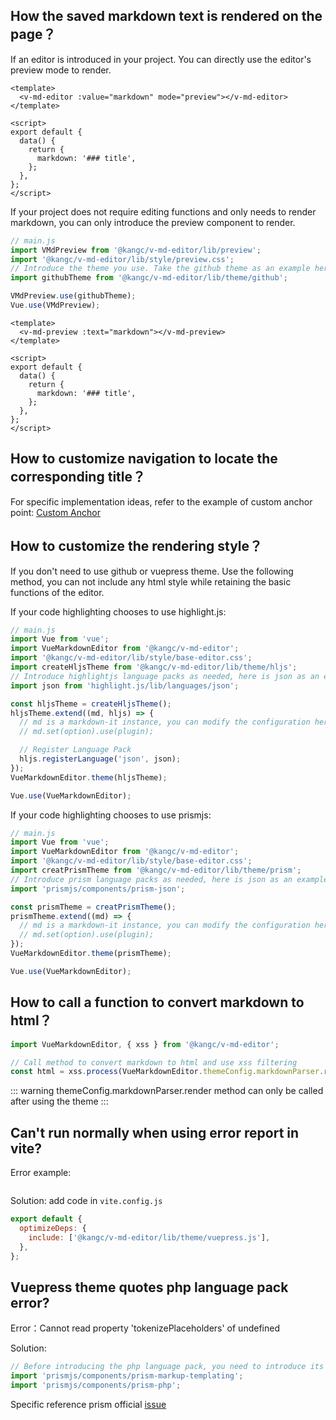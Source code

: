 ## How the saved markdown text is rendered on the page？

If an editor is introduced in your project. You can directly use the editor's preview mode to render.

```vue
<template>
  <v-md-editor :value="markdown" mode="preview"></v-md-editor>
</template>

<script>
export default {
  data() {
    return {
      markdown: '### title',
    };
  },
};
</script>
```

If your project does not require editing functions and only needs to render markdown, you can only introduce the preview component to render.

```js
// main.js
import VMdPreview from '@kangc/v-md-editor/lib/preview';
import '@kangc/v-md-editor/lib/style/preview.css';
// Introduce the theme you use. Take the github theme as an example here
import githubTheme from '@kangc/v-md-editor/lib/theme/github';

VMdPreview.use(githubTheme);
Vue.use(VMdPreview);
```

```vue
<template>
  <v-md-preview :text="markdown"></v-md-preview>
</template>

<script>
export default {
  data() {
    return {
      markdown: '### title',
    };
  },
};
</script>
```

## How to customize navigation to locate the corresponding title？

For specific implementation ideas, refer to the example of custom anchor point: [Custom Anchor](/vue-markdown-editor/senior/anchor)

## How to customize the rendering style？

If you don't need to use github or vuepress theme. Use the following method, you can not include any html style while retaining the basic functions of the editor.

If your code highlighting chooses to use highlight.js:

```js
// main.js
import Vue from 'vue';
import VueMarkdownEditor from '@kangc/v-md-editor';
import '@kangc/v-md-editor/lib/style/base-editor.css';
import createHljsTheme from '@kangc/v-md-editor/lib/theme/hljs';
// Introduce highlightjs language packs as needed, here is json as an example
import json from 'highlight.js/lib/languages/json';

const hljsTheme = createHljsTheme();
hljsTheme.extend((md, hljs) => {
  // md is a markdown-it instance, you can modify the configuration here, and use plugin for syntax expansion
  // md.set(option).use(plugin);

  // Register Language Pack
  hljs.registerLanguage('json', json);
});
VueMarkdownEditor.theme(hljsTheme);

Vue.use(VueMarkdownEditor);
```

If your code highlighting chooses to use prismjs:

```js
// main.js
import Vue from 'vue';
import VueMarkdownEditor from '@kangc/v-md-editor';
import '@kangc/v-md-editor/lib/style/base-editor.css';
import creatPrismTheme from '@kangc/v-md-editor/lib/theme/prism';
// Introduce prism language packs as needed, here is json as an example
import 'prismjs/components/prism-json';

const prismTheme = creatPrismTheme();
prismTheme.extend((md) => {
  // md is a markdown-it instance, you can modify the configuration here, and use plugin for syntax expansion
  // md.set(option).use(plugin);
});
VueMarkdownEditor.theme(prismTheme);

Vue.use(VueMarkdownEditor);
```

## How to call a function to convert markdown to html？

```js
import VueMarkdownEditor, { xss } from '@kangc/v-md-editor';

// Call method to convert markdown to html and use xss filtering
const html = xss.process(VueMarkdownEditor.themeConfig.markdownParser.render('### 标题'));
```

::: warning
themeConfig.markdownParser.render method can only be called after using the theme
:::

## Can't run normally when using error report in vite?

Error example:

<img :src="$withBase('/images/vite-error.png')">

Solution: add code in `vite.config.js`

```js
export default {
  optimizeDeps: {
    include: ['@kangc/v-md-editor/lib/theme/vuepress.js'],
  },
};
```

## Vuepress theme quotes php language pack error?

Error：Cannot read property 'tokenizePlaceholders' of undefined

Solution:

```js
// Before introducing the php language pack, you need to introduce its dependency package prism-markup-templating
import 'prismjs/components/prism-markup-templating';
import 'prismjs/components/prism-php';
```

Specific reference prism official [issue](https://github.com/PrismJS/prism/issues/1395)
